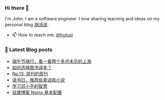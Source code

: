 ### Hi there 👋

<!--
**hutusi/hutusi** is a ✨ _special_ ✨ repository because its `README.md` (this file) appears on your GitHub profile.

Here are some ideas to get you started:

- 🔭 I’m currently working on ...
- 🌱 I’m currently learning ...
- 👯 I’m looking to collaborate on ...
- 🤔 I’m looking for help with ...
- 💬 Ask me about ...
- 📫 How to reach me: ...
- 😄 Pronouns: ...
- ⚡ Fun fact: ...
-->

I'm John. I am a software engineer. I love sharing learning and ideas on my personal blog [胡涂说](https://hutusi.com/).

- 📫 How to reach me: [@hutusi](https://twitter.com/hutusi)

### 📝 Latest Blog posts
<!-- BLOG-POST-LIST:START -->
- [端午节骑行，看一看两个多月未见的上海](https://hutusi.com/articles/cycling-in-shanghai-after-lockdown)
- [如何选择图书译本？](https://hutusi.com/articles/good-translations)
- [No.13: 周刊的周刊](https://hutusi.com/articles/weekly-13)
- [读书日，推荐些童话和小说](https://hutusi.com/articles/some-good-fiction-books)
- [学习邓小平的智慧](https://hutusi.com/articles/wisdom-of-dengxiaoping)
- [自建博客 Nginx 基本配置](https://hutusi.com/articles/nginx-configuration)
<!-- BLOG-POST-LIST:END -->
